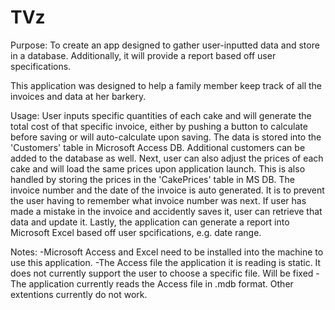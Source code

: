 # TVz
Purpose: To create an app designed to gather user-inputted data and store in a database. Additionally, it will provide a report based off
user specifications.

This application was designed to help a family member keep track of all the invoices and data at her barkery.

Usage:
User inputs specific quantities of each cake and will generate the total cost of that specific invoice, either by pushing a button to calculate before saving or will auto-calculate upon saving. The data is stored into the 'Customers' table in Microsoft Access DB. Additional customers can be added to the database as well. Next, user can also adjust the prices of each cake and will load the same prices upon application launch. This is also handled by storing the prices in the 'CakePrices' table in MS DB. The invoice number and the date of the invoice is auto generated. It is to prevent the user having to remember what invoice number was next. If user has made a mistake in the invoice and accidently saves it, user can retrieve that data and update it. Lastly, the application can generate a report into Microsoft Excel based off user spcifications, e.g. date range.

Notes: 
-Microsoft Access and Excel need to be installed into the machine to use this application.
-The Access file the application it is reading is static. It does not currently support the user to choose a specific file. Will be fixed
-The application currently reads the Access file in .mdb format. Other extentions currently do not work.
